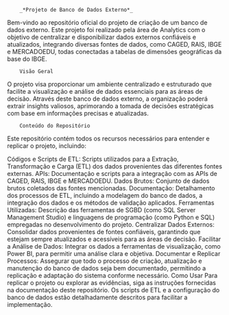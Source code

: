 		_*Projeto de Banco de Dados Externo*_
Bem-vindo ao repositório oficial do projeto de criação de um banco de dados externo. Este projeto foi realizado pela área de Analytics com o objetivo de centralizar e disponibilizar dados externos confiáveis e atualizados, integrando diversas fontes de dados, como CAGED, RAIS, IBGE e MERCADOEDU, todas conectadas a tabelas de dimensões geográficas da base do IBGE.

		Visão Geral
O projeto visa proporcionar um ambiente centralizado e estruturado que facilite a visualização e análise de dados essenciais para as áreas de decisão. Através deste banco de dados externo, a organização poderá extrair insights valiosos, aprimorando a tomada de decisões estratégicas com base em informações precisas e atualizadas.

		Conteúdo do Repositório
Este repositório contém todos os recursos necessários para entender e replicar o projeto, incluindo:

Códigos e Scripts de ETL: Scripts utilizados para a Extração, Transformação e Carga (ETL) dos dados provenientes das diferentes fontes externas.
APIs: Documentação e scripts para a integração com as APIs de CAGED, RAIS, IBGE e MERCADOEDU.
Dados Brutos: Conjunto de dados brutos coletados das fontes mencionadas.
Documentação: Detalhamento dos processos de ETL, incluindo a modelagem do banco de dados, a integração dos dados e os métodos de validação aplicados.
Ferramentas Utilizadas: Descrição das ferramentas de SGBD (como SQL Server Management Studio) e linguagens de programação (como Python e SQL) empregadas no desenvolvimento do projeto.
Centralizar Dados Externos: Consolidar dados provenientes de fontes confiáveis, garantindo que estejam sempre atualizados e acessíveis para as áreas de decisão.
Facilitar a Análise de Dados: Integrar os dados a ferramentas de visualização, como Power BI, para permitir uma análise clara e objetiva.
Documentar e Replicar Processos: Assegurar que todo o processo de criação, atualização e manutenção do banco de dados seja bem documentado, permitindo a replicação e adaptação do sistema conforme necessário.
Como Usar
Para replicar o projeto ou explorar as evidências, siga as instruções fornecidas na documentação deste repositório. Os scripts de ETL e a configuração do banco de dados estão detalhadamente descritos para facilitar a implementação.
